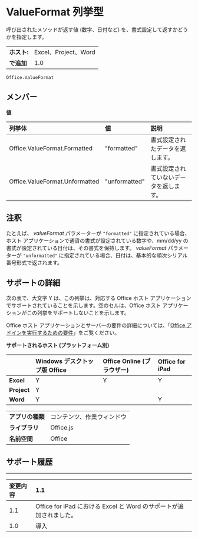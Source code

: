 
# ValueFormat 列挙型
呼び出されたメソッドが返す値 (数字、日付など) を、書式設定して返すかどうかを指定します。

|||
|:-----|:-----|
|**ホスト:**|Excel、Project、Word|
|**で追加**|1.0|

```
Office.ValueFormat
```


## メンバー


**値**


|**列挙体**|**値**|**説明**|
|:-----|:-----|:-----|
|Office.ValueFormat.Formatted|"formatted"|書式設定されたデータを返します。|
|Office.ValueFormat.Unformatted|"unformatted"|書式設定されていないデータを返します。|

## 注釈

たとえば、 _valueFormat_ パラメーターが `"formatted"` に指定されている場合、ホスト アプリケーションで通貨の書式が設定されている数字や、mm/dd/yy の書式が設定されている日付は、その書式を保持します。 _valueFormat_ パラメーターが `"unformatted"` に指定されている場合、日付は、基本的な順次シリアル番号形式で返されます。


## サポートの詳細


次の表で、大文字 Y は、この列挙は、対応する Office ホスト アプリケーションでサポートされていることを示します。空のセルは、Office ホスト アプリケーションがこの列挙をサポートしないことを示します。

Office ホスト アプリケーションとサーバーの要件の詳細については、「[Office アドインを実行するための要件](../../docs/overview/requirements-for-running-office-add-ins.md)」をご覧ください。


**サポートされるホスト (プラットフォーム別)**


||**Windows デスクトップ版 Office**|**Office Online (ブラウザー)**|**Office for iPad**|
|:-----|:-----|:-----|:-----|
|**Excel**|Y|Y|Y|
|**Project**|Y|||
|**Word**|Y||Y|

|||
|:-----|:-----|
|**アプリの種類**|コンテンツ、作業ウィンドウ|
|**ライブラリ**|Office.js|
|**名前空間**|Office|

## サポート履歴



****


|**変更内容**|**1.1**|
|:-----|:-----|
|1.1|Office for iPad における Excel と Word のサポートが追加されました。|
|1.0|導入|
